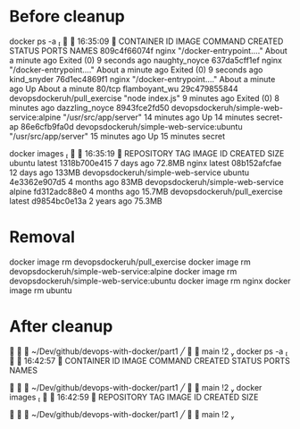 # Before cleanup
docker ps -a                                                                     ✔ ╱ 16:35:09 
CONTAINER ID   IMAGE                                      COMMAND                  CREATED              STATUS                     PORTS     NAMES
809c4f66074f   nginx                                      "/docker-entrypoint.…"   About a minute ago   Exited (0) 9 seconds ago             naughty_noyce
637da5cff1ef   nginx                                      "/docker-entrypoint.…"   About a minute ago   Exited (0) 9 seconds ago             kind_snyder
76d1ec4869f1   nginx                                      "/docker-entrypoint.…"   About a minute ago   Up About a minute          80/tcp    flamboyant_wu
29c479855844   devopsdockeruh/pull_exercise               "node index.js"          9 minutes ago        Exited (0) 8 minutes ago             dazzling_noyce
8943fce2fd50   devopsdockeruh/simple-web-service:alpine   "/usr/src/app/server"    14 minutes ago       Up 14 minutes                        secret-ap
86e6cfb9fa0d   devopsdockeruh/simple-web-service:ubuntu   "/usr/src/app/server"    15 minutes ago       Up 15 minutes                        secret

 docker images                                                                    ✔ ╱ 16:35:19 
REPOSITORY                          TAG       IMAGE ID       CREATED        SIZE
ubuntu                              latest    1318b700e415   7 days ago     72.8MB
nginx                               latest    08b152afcfae   12 days ago    133MB
devopsdockeruh/simple-web-service   ubuntu    4e3362e907d5   4 months ago   83MB
devopsdockeruh/simple-web-service   alpine    fd312adc88e0   4 months ago   15.7MB
devopsdockeruh/pull_exercise        latest    d9854bc0e13a   2 years ago    75.3MB

# Removal
docker image rm devopsdockeruh/pull_exercise
docker image rm devopsdockeruh/simple-web-service:alpine
docker image rm devopsdockeruh/simple-web-service:ubuntu
docker image rm nginx
docker image rm ubuntu

# After cleanup
  ╱  ~/Dev/github/devops-with-docker/part1 ╱   main !2  docker ps -a                                                                           ✔ ╱ 16:42:57 
CONTAINER ID   IMAGE     COMMAND   CREATED   STATUS    PORTS     NAMES

  ╱  ~/Dev/github/devops-with-docker/part1 ╱   main !2  docker images                                                                          ✔ ╱ 16:42:59 
REPOSITORY   TAG       IMAGE ID   CREATED   SIZE

  ╱  ~/Dev/github/devops-with-docker/part1 ╱   main !2 